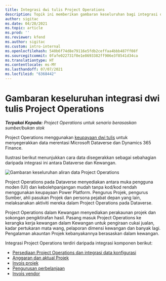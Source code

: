 ```yaml
---
title: Integrasi dwi tulis Project Operations
description: Topik ini memberikan gambaran keseluruhan bagi integrasi dwi tulis Project Operations.
author: sigitac
ms.date: 04/28/2021
ms.topic: article
ms.prod: ''
ms.reviewer: kfend
ms.author: sigitac
ms.custom: intro-internal
ms.openlocfilehash: 540b6f74d8e79116e5fdb2ceffaa4bbb487ff08f
ms.sourcegitcommit: 0fafe022731f0e1e8693382ff906e3f8541d34ca
ms.translationtype: HT
ms.contentlocale: ms-MY
ms.lasthandoff: 07/07/2021
ms.locfileid: "6368442"
---
```

# <a name="project-operations-dual-write-integration-overview"></a>Gambaran keseluruhan integrasi dwi tulis Project Operations

_**Terpakai Kepada:** Project Operations untuk senario berasaskan sumber/bukan stok_

Project Operations menggunakan [keupayaan dwi tulis](/dynamics365/fin-ops-core/dev-itpro/data-entities/dual-write/dual-write-home-page) untuk menyegerakkan data merentasi Microsoft Dataverse dan Dynamics 365 Finance.

Ilustrasi berikut menunjukkan cara data disegerakkan sebagai sebahagian daripada integrasi ini antara Dataverse dan Kewangan.

![Gambaran keseluruhan aliran data Project Operations](./media/ProjectOperationsFlows.jpg)

Project Operations pada Dataverse menyediakan antara muka pengguna moden (UI) dan kebolehpanjangan mudah tanpa kod/kod rendah menggunakan keupayaan Power Platform. Pengurus Projek, pengurus Sumber, ahli pasukan Projek dan persona pejabat depan yang lain, melaksanakan aktiviti mereka dalam Project Operations pada Dataverse.

Project Operations dalam Kewangan menyediakan perakaunan projek dan sokongan pengiktirafan hasil. Pasang masuk Project Operations ke kerangka kerja kewangan dalam Kewangan untuk pengiraan cukai jualan, kadar pertukaran mata wang, pelaporan dimensi kewangan dan banyak lagi. Pengalaman akauntan Projek kebanyakannya berasaskan dalam kewangan.

Integrasi Project Operations terdiri daripada integrasi komponen berikut:


- [Persediaan Project Operations dan integrasi data konfigurasi](resource-dual-write-setup-integration.md) 
- [Anggaran dan aktual Projek](resource-dual-write-estimates-actuals.md)
- [Invois projek](resource-dual-write-project-invoice.md)
- [Pengurusan perbelanjaan](resource-dual-write-expense.md)
- [Invois vendor](resource-dual-write-vendor-invoice.md)
